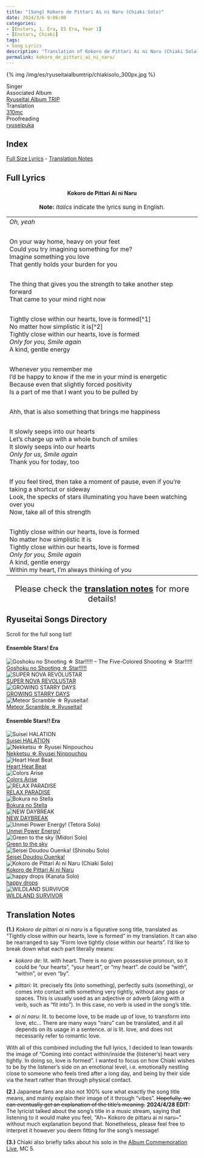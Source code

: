 ```yaml
---
title: "[Song] Kokoro de Pittari Ai ni Naru (Chiaki Solo)"
date: 2024/3/6 9:06:00
categories:
- [Enstars, 1. Era, ES Era, Year 1]
- [Enstars, Chiaki]
tags:
- Song Lyrics
description: "Translation of Kokoro de Pittari Ai ni Naru (Chiaki Solo) Song Lyrics by 310mc. Sung by Chiaki from the Ryuseitai Album TRIP."
permalink: kokoro_de_pittari_ai_ni_naru/
---
```


{% img /img/es/ryuseitaialbumtrip/chiakisolo_300px.jpg %}

<div class="three-wrapper" style="--storyColor:#5ac189;--storyColor-rgb:90,193,137;--storyColor-h:147.4;--storyColor-s:45.4%;--storyColor-l:55.5%;">
    <div class="info-area">
        <div class="info">
            <div class="info-item characters">
                <div class="label">
                    Singer
                </div>
                <div class="value">
                <a href="/categories/Enstars/Chiaki" character="Chiaki"></a>
                </div>
            </div>
            <div class="info-item one">
                <div class="label">
                    Associated Album
                </div>
                <div class="value">
                    <a href="/ryuseitai_album_trip">Ryuseitai Album TRIP</a>
                </div>
            </div>
            <div class="info-item two">
                <div class="label">
                    Translation
                </div>
                <div class="value">
                    <a href="/about">310mc</a>
                </div>
            </div>
            <div class="info-item three">
                <div class="label">
                   Proofreading
                </div>
                <div class="value">
                    <a href="https://ryuseipuka.notion.site/proofed-by-ryuseipuka-020757643ea94baabea5e7d21f325a8b" target="_blank">ryuseipuka</a>
                </div>
            </div>
        </div>
    </div>
</div>

<!-- more -->

## Index
<a href="#Full-Lyrics">Full Size Lyrics</a> - <a href="#Translation-Notes">Translation Notes</a></p>

## Full Lyrics

<h4 style="text-align:center;">Kokoro de Pittari Ai ni Naru</h4>

<p style="text-align:center;font-size:15px;"><b>Note:</b> <em>Italics</em> indicate the lyrics sung in English.</p>

<table class="lyrics solo">
  <tr>
    <td>
      <em>Oh, yeah</em>
    </td>
  </tr>
  <tr>
    <td><br></td>
    <td><br></td>
  </tr>
  <tr>
    <td>
      On your way home, heavy on your feet
      <br>
      Could you try imagining something for me?
      <br>
      Imagine something you love
      <br>
      That gently holds your burden for you
    </td>
  </tr>
  <tr>
    <td><br></td>
    <td><br></td>
  </tr>
  <tr>
    <td>
      The thing that gives you the strength to take another step forward
      <br>
      That came to your mind right now
    </td>
  </tr>
  <tr>
    <td><br></td>
    <td><br></td>
  </tr>
  <tr>
    <td>
      Tightly close within our hearts, love is formed[^1]
      <br>
      No matter how simplistic it is[^2]
      <br>
      Tightly close within our hearts, love is formed
      <br>
      <em>Only for you, Smile again</em>
      <br>
      A kind, gentle energy
    </td>
  </tr>
  <tr>
    <td><br></td>
    <td><br></td>
  </tr>
  <tr>
    <td>
      Whenever you remember me
      <br>
      I’d be happy to know if the me in your mind is energetic
      <br>
      Because even that slightly forced positivity
      <br>
      Is a part of me that I want you to be pulled by
    </td>
  </tr>
  <tr>
    <td><br></td>
    <td><br></td>
  </tr>
  <tr>
    <td>
      Ahh, that is also something that brings me happiness
    </td>
  </tr>
  <tr>
    <td><br></td>
    <td><br></td>
  </tr>
   <tr>
    <td>
      It slowly seeps into our hearts
      <br>
      Let’s charge up with a whole bunch of smiles
      <br>
      It slowly seeps into our hearts
      <br>
      <em>Only for us, Smile again</em>
      <br>
      Thank you for today, too
    </td>
  </tr>
  <tr>
    <td><br></td>
    <td><br></td>
  </tr>
   <tr>
    <td>
      If you feel tired, then take a moment of pause, even if you’re taking a shortcut or sideway
      <br>
      Look, the specks of stars illuminating you have been watching over you
      <br>
      Now, take all of this strength
    </td>
  </tr>
  <tr>
    <td><br></td>
    <td><br></td>
  </tr>
   <tr>
    <td>
      Tightly close within our hearts, love is formed
      <br>
      No matter how simplistic it is
      <br>
      Tightly close within our hearts, love is formed
      <br>
      <em>Only for you, Smile again</em>
      <br>
      A kind, gentle energy
      <br>
      Within my heart, I’m always thinking of you
    </td>
  </tr>
</table>

<p style="text-align:center;font-size:22px;">Please check the <a href="#Translation-Notes"><b>translation notes</b></a> for more details!</p>

## Ryuseitai Songs Directory

<article class="storybox">
  <div class="storytext">Scroll for the full song list!</div>
  <h4 class="storyheader">Ensemble Stars! Era</h4>
  <div class="stories">
      <div class="story">
          <div class="thumbimage">
              <img
                  src="/img/es/songs/ryuseitaiunitsong2ndcd_300px.jpg"
                  alt="Goshoku no Shooting ☆ Star!!!!! – The Five-Colored Shooting ☆ Star!!!!!"
              />
          </div>
          <a href="/goshoku_no_shooting_star" class="storyName" target="_blank">
              <span>Goshoku no Shooting ☆ Star!!!!!</span>
              <span class="read"></span>
          </a>
      </div>
      <div class="story">
          <div class="thumbimage">
              <img
                  src="/img/es/songs/ryuseitaiunitsong3rdcd_300px.jpg"
                  alt="SUPER NOVA REVOLU5TAR"
              />
          </div>
          <a href="/SUPER_NOVA_REVOLU5TAR" class="storyName" target="_blank">
              <span>SUPER NOVA REVOLU5TAR</span>
              <span class="read"></span>
          </a>
      </div>
      <div class="story">
          <div class="thumbimage">
              <img
                  src="/img/es/songs/ryuseitaiunitsong3rdcd_300px.jpg"
                  alt="GROWING STARRY DAYS"
              />
          </div>
          <a href="/GROWING_STARRY_DAYS" class="storyName" target="_blank">
              <span>GROWING STARRY DAYS</span>
              <span class="read"></span>
          </a>
      </div>
      <div class="story">
          <div class="thumbimage">
              <img
                  src="/img/es/songs/ryuseitaiswitchanimeed.jpg"
                  alt="Meteor Scramble ☆ Ryuseitai!"
              />
          </div>
          <a href="/meteor_scramble_ryuseitai" class="storyName" target="_blank">
              <span>Meteor Scramble ☆ Ryuseitai!</span>
              <span class="read"></span>
          </a>
      </div>
  </div>
  <h4 class="storyheader">Ensemble Stars!! Era</h4>
  <div class="stories">
    <div class="story">
        <div class="thumbimage">
            <img
                src="/img/es/songs/suiseihalation_300px.jpg"
                alt="Suisei HALATION"
            />
        </div>
        <a href="/suisei_HALATION" class="storyName" target="_blank">
            <span>Suisei HALATION</span>
            <span class="read"></span>
        </a>
    </div>
    <div class="story">
        <div class="thumbimage">
            <img
                src="/img/es/songs/nekketsuryuseininpouchou_300px.jpg"
                alt="Nekketsu ☆ Ryusei Ninpouchou"
            />
        </div>
        <a href="/nekketsu_ryusei_ninpouchou" class="storyName" target="_blank">
            <span>Nekketsu ☆ Ryusei Ninpouchou</span>
            <span class="read"></span>
        </a>
    </div>
    <div class="story">
        <div class="thumbimage">
            <img
                src="/img/es/songs/heartheatbeat_300px.jpg"
                alt="Heart Heat Beat"
            />
        </div>
        <a href="/heart_heat_beat" class="storyName" target="_blank">
            <span>Heart Heat Beat</span>
            <span class="read"></span>
        </a>
    </div>
    <div class="story">
        <div class="thumbimage">
            <img
                src="/img/es/songs/colorsarise_300px.jpg"
                alt="Colors Arise"
            />
        </div>
        <a href="/colors_arise" class="storyName" target="_blank">
            <span>Colors Arise</span>
            <span class="read"></span>
        </a>
    </div>
    <div class="story">
        <div class="thumbimage">
            <img
                src="/img/es/songs/relaxparadise_300px.jpg"
                alt="RELAX PARADISE"
            />
        </div>
        <a href="/RELAX_PARADISE" class="storyName" target="_blank">
            <span>RELAX PARADISE</span>
            <span class="read"></span>
        </a>
    </div>
    <div class="story">
        <div class="thumbimage">
            <img
                src="/img/es/songs/bokuranostella_300px.jpg"
                alt="Bokura no Stella"
            />
        </div>
        <a href="/bokura_no_stella" class="storyName" target="_blank">
            <span>Bokura no Stella</span>
            <span class="read"></span>
        </a>
    </div>
    <div class="story">
        <div class="thumbimage">
            <img
                src="/img/es/ryuseitaialbumtrip/ryuseitaialbumtrip_300px.jpg"
                alt="NEW DAYBREAK"
            />
        </div>
        <a href="/NEW_DAYBREAK" class="storyName" target="_blank">
            <span>NEW DAYBREAK</span>
            <span class="read"></span>
        </a>
    </div>
    <div class="story">
        <div class="thumbimage">
            <img
                src="/img/es/ryuseitaialbumtrip/tetorasolo_300px.jpg"
                alt="Unmei Power Energy! (Tetora Solo)"
            />
        </div>
        <a href="/unmei_power_energy" class="storyName" target="_blank">
            <span>Unmei Power Energy!</span>
            <span class="read"></span>
        </a>
    </div>
    <div class="story">
        <div class="thumbimage">
            <img
                src="/img/es/ryuseitaialbumtrip/midorisolo_300px.jpg"
                alt="Green to the sky (Midori Solo)"
            />
        </div>
        <a href="/green_to_the_sky" class="storyName" target="_blank">
            <span>Green to the sky</span>
            <span class="read"></span>
        </a>
    </div>
    <div class="story">
        <div class="thumbimage">
            <img
                src="/img/es/ryuseitaialbumtrip/shinobusolo_300px.jpg"
                alt="Seisei Doudou Ouenka! (Shinobu Solo)"
            />
        </div>
        <a href="/seisei_doudou_ouenka" class="storyName" target="_blank">
            <span>Seisei Doudou Ouenka!</span>
            <span class="read"></span>
        </a>
    </div>
    <div class="story">
        <div class="thumbimage">
            <img
                src="/img/es/ryuseitaialbumtrip/chiakisolo_300px.jpg"
                alt="Kokoro de Pittari Ai ni Naru (Chiaki Solo)"
            />
        </div>
        <a href="/kokoro_de_pittari_ai_ni_naru" class="storyName" target="_blank">
            <span>Kokoro de Pittari Ai ni Naru</span>
            <span class="read"></span>
        </a>
    </div>
    <div class="story">
        <div class="thumbimage">
            <img
                src="/img/es/ryuseitaialbumtrip/kanatasolo_300px.jpg"
                alt="happy drops (Kanata Solo)"
            />
        </div>
        <a href="/happy_drops" class="storyName" target="_blank">
            <span>happy drops</span>
            <span class="read"></span>
        </a>
    </div>
    <div class="story">
        <div class="thumbimage">
            <img
                src="https://f005.backblazeb2.com/file/reitoouji/ro_Ve666ff0505Q7RN3.webp?timestamp=1727989004179"
                alt="WILDLAND SURVIVOR"
            />
        </div>
        <a href="/WILDLAND_SURVIVOR" class="storyName" target="_blank">
            <span>WILDLAND SURVIVOR</span>
            <span class="read"></span>
        </a>
    </div>
  </div>
</article>

<div class="navigation2">
  <a target="_blank" href="/translations/#Index" class="home-button" title="Translations Masterlist"><i class="fa fa-home"></i></a>
  <a target="_blank" href="/ryuseitai_album_trip" title="Index"><i class="fa fa-star"></i></a>
  <a href="#top" class="top-arrow" title="Back to Top"><i class="fa fa-arrow-up"></i></a>
</div>

## Translation Notes 

<b>(1.)</b> <em>Kokoro de pittari ai ni naru</em> is a figurative song title, translated as “Tightly close within our hearts, love is formed” in my translation. It can also be rearranged to say “Form love tightly close within our hearts”. I’d like to break down what each part literally means:

- <em>kokoro de:</em> lit. with heart. There is no given possessive pronoun, so it could be “our hearts”, “your heart”, or “my heart”. <em>de</em> could be “with”, “within”, or even “by”.

- <em>pittari:</em> lit. precisely fits (into something), perfectly suits (something), or comes into contact with something very tightly, without any gaps or spaces. This is usually used as an adjective or adverb (along with a verb, such as “fit into”). In this case, no verb is used in the song’s title. 

- <em>ai ni naru:</em> lit. to become love, to be made up of love, to transform into love, etc… There are many ways “naru” can be translated, and it all depends on its usage in a sentence. <em>ai</em> is lit. love, and does not necessarily refer to romantic love.

With all of this combined including the full lyrics, I decided to lean towards the image of “Coming into contact within/inside the (listener’s) heart very tightly. In doing so, love is formed”. I wanted to focus on how Chiaki wishes to be by the listener’s side on an emotional level, i.e. emotionally nestling close to someone who feels tired after a long day, and being by their side via the heart rather than through physical contact.

<b>(2.)</b> Japanese fans are also not 100% sure what exactly the song title means, and mainly explain their image of it through “vibes”. <s>Hopefully, we can eventually get an explanation of the title’s meaning.</s> <b>2024/4/28 EDIT:</b> The lyricist talked about the song’s title in a music stream, saying that listening to it would make you feel, “Ah~ Kokoro de pittaru ai ni naru~” without much explanation beyond that. Nonetheless, please feel free to interpret it however you deem fitting for the song’s message! 

<b>(3.)</b> Chiaki also briefly talks about his solo in the <a href="/ryuseitai_album_trip/#MC-5" target="_blank">Album Commemoration Live</a>, MC 5.

[^1]: I recommend reading the <a href="#Translation-Notes">translation notes</a> for a complete explanation of what these lyrics mean.
[^2]: “Simplistic” here is <em>sasayaka</em> (lit. modest, meagre), which also refers to something that doesn’t have much to it except for its form. It’s a word that can be used to humble oneself like “It’s a simple present,” etc.